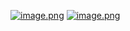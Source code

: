 [![image.png](https://i.postimg.cc/3RnWK7Xn/image.png)](https://postimg.cc/0MK9fTHw)
[![image.png](https://i.postimg.cc/5yr0C3kz/image.png)](https://postimg.cc/30gYMghr)
